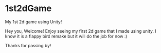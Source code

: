 # 1st2dGame
My 1st 2d game using Unity!

Hey you, Welcome! Enjoy seeing my first 2d game that I made using unity. I know it is a flappy bird remake but it will do the job for now :) 

Thanks for passing by!
